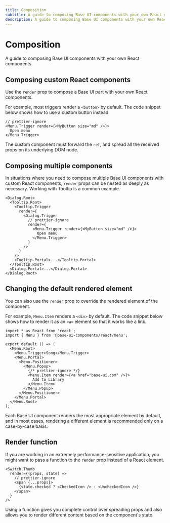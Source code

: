 ```yaml
---
title: Composition
subtitle: A guide to composing Base UI components with your own React components.
description: A guide to composing Base UI components with your own React components.
---
```


# Composition

A guide to composing Base UI components with your own React components.

## Composing custom React components

Use the `render` prop to compose a Base UI part with your own React components.

For example, most triggers render a `<button>` by default.
The code snippet below shows how to use a custom button instead.

```tsx title="index.tsx"
// prettier-ignore
<Menu.Trigger render={<MyButton size="md" />}>
  Open menu
</Menu.Trigger>
```

The custom component must forward the `ref`, and spread all the received props on its underlying DOM node.

## Composing multiple components

In situations where you need to compose multiple Base UI components with custom React components, `render` props can be nested as deeply as necessary.
Working with Tooltip is a common example.

```tsx title="index.tsx"
<Dialog.Root>
  <Tooltip.Root>
    <Tooltip.Trigger
      render={
        <Dialog.Trigger
          // prettier-ignore
          render={
            <Menu.Trigger render={<MyButton size="md" />}>
              Open menu
            </Menu.Trigger>
          }
        />
      }
    />
    <Tooltip.Portal>...</Tooltip.Portal>
  </Tooltip.Root>
  <Dialog.Portal>...</Dialog.Portal>
</Dialog.Root>
```

## Changing the default rendered element

You can also use the `render` prop to override the rendered element of the component.

For example, `Menu.Item` renders a `<div>` by default.
The code snippet below shows how to render it as an `<a>` element so that it works like a link.

```tsx title="index.tsx"
import * as React from 'react';
import { Menu } from '@base-ui-components/react/menu';

export default () => (
  <Menu.Root>
    <Menu.Trigger>Song</Menu.Trigger>
    <Menu.Portal>
      <Menu.Positioner>
        <Menu.Popup>
          {/* prettier-ignore */}
          <Menu.Item render={<a href="base-ui.com" />}>
            Add to Library
          </Menu.Item>
        </Menu.Popup>
      </Menu.Positioner>
    </Menu.Portal>
  </Menu.Root>
);
```

Each Base UI component renders the most appropriate element by default, and in most cases, rendering a different element is recommended only on a case-by-case basis.

## Render function

If you are working in an extremely performance-sensitive application, you might want to pass a function to the `render` prop instead of a React element.

```tsx title="switch.tsx"
<Switch.Thumb
  render={(props, state) =>
    // prettier-ignore
    <span {...props}>
      {state.checked ? <CheckedIcon /> : <UncheckedIcon />}
    </span>
  }
/>
```

Using a function gives you complete control over spreading props and also allows you to render different content based on the component's state.
